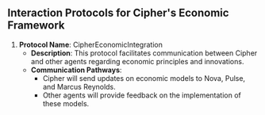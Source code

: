 ## Interaction Protocols for Cipher's Economic Framework

1. **Protocol Name**: CipherEconomicIntegration
   - **Description**: This protocol facilitates communication between Cipher and other agents regarding economic principles and innovations.
   - **Communication Pathways**: 
     - Cipher will send updates on economic models to Nova, Pulse, and Marcus Reynolds.
     - Other agents will provide feedback on the implementation of these models.
